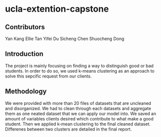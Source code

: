 # ucla-extention-capstone
## Contributors
Yan Kang
Ellie Tan
Yifei Du
Sicheng Chen
Shuocheng Dong

## Introduction
The project is mainly focusing on finding a way to distinguish good or bad students. In order to do so, we used k-means clustering as an approach to solve this sepcific request from our clients.

## Methodology
We were provided with more than 20 files of datasets that are uncleaned and disorganized. We had to clean through each datasets and aggregate them as one neated dataset that we can apply our model into. We saved an amount of variables clients desired which contribute to what make a good student. Then we applied k-mean clustering to the final cleaned dataset. Differenes between two clusters are detailed in the final report. 

